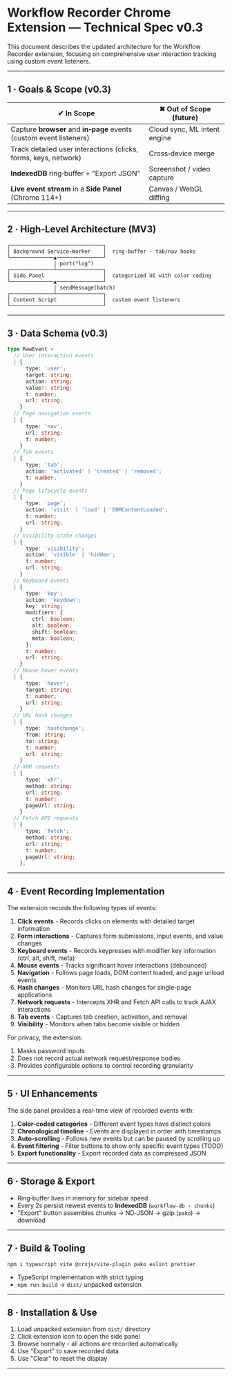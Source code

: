 # **Workflow Recorder Chrome Extension — Technical Spec v0.3**

This document describes the updated architecture for the Workflow Recorder extension, focusing on comprehensive user interaction tracking using custom event listeners.

---

## 1 · Goals & Scope (v0.3)

| ✔ In Scope                                                          | ✖ Out of Scope (future)      |
| ------------------------------------------------------------------- | ---------------------------- |
| Capture **browser** and **in‑page** events (custom event listeners) | Cloud sync, ML intent engine |
| Track detailed user interactions (clicks, forms, keys, network)     | Cross‑device merge           |
| **IndexedDB** ring‑buffer + "Export JSON"                           | Screenshot / video capture   |
| **Live event stream** in a **Side Panel** (Chrome 114+)             | Canvas / WebGL diffing       |

---

## 2 · High‑Level Architecture (MV3)

```
┌──────────────────────────────┐
│ Background Service‑Worker    │  ring‑buffer · tab/nav hooks
└──────────────▲───────────────┘
               │ port("log")
┌──────────────┴───────────────┐
│ Side Panel                   │  categorized UI with color coding
└──────────────▲───────────────┘
               │ sendMessage(batch)
┌──────────────┴───────────────┐
│ Content Script               │  custom event listeners
└──────────────────────────────┘
```

---

## 3 · Data Schema (v0.3)

```ts
type RawEvent =
  // User interaction events
  | { 
      type: 'user'; 
      target: string; 
      action: string; 
      value?: string; 
      t: number; 
      url: string;
    }
  // Page navigation events
  | { 
      type: 'nav'; 
      url: string; 
      t: number;
    }
  // Tab events
  | { 
      type: 'tab'; 
      action: 'activated' | 'created' | 'removed'; 
      t: number;
    }
  // Page lifecycle events
  | {
      type: 'page';
      action: 'visit' | 'load' | 'DOMContentLoaded';
      t: number;
      url: string;
    }
  // Visibility state changes
  | {
      type: 'visibility';
      action: 'visible' | 'hidden';
      t: number;
      url: string;
    }
  // Keyboard events
  | {
      type: 'key';
      action: 'keydown';
      key: string;
      modifiers: {
        ctrl: boolean;
        alt: boolean;
        shift: boolean;
        meta: boolean;
      };
      t: number;
      url: string;
    }
  // Mouse hover events
  | {
      type: 'hover';
      target: string;
      t: number;
      url: string;
    }
  // URL hash changes
  | {
      type: 'hashchange';
      from: string;
      to: string;
      t: number;
      url: string;
    }
  // XHR requests
  | {
      type: 'xhr';
      method: string;
      url: string;
      t: number;
      pageUrl: string;
    }
  // Fetch API requests
  | {
      type: 'fetch';
      method: string;
      url: string;
      t: number;
      pageUrl: string;
    };
```

---

## 4 · Event Recording Implementation

The extension records the following types of events:

1. **Click events** - Records clicks on elements with detailed target information
2. **Form interactions** - Captures form submissions, input events, and value changes
3. **Keyboard events** - Records keypresses with modifier key information (ctrl, alt, shift, meta)
4. **Mouse events** - Tracks significant hover interactions (debounced)
5. **Navigation** - Follows page loads, DOM content loaded, and page unload events 
6. **Hash changes** - Monitors URL hash changes for single-page applications
7. **Network requests** - Intercepts XHR and Fetch API calls to track AJAX interactions
8. **Tab events** - Captures tab creation, activation, and removal
9. **Visibility** - Monitors when tabs become visible or hidden

For privacy, the extension:
1. Masks password inputs
2. Does not record actual network request/response bodies
3. Provides configurable options to control recording granularity

---

## 5 · UI Enhancements

The side panel provides a real-time view of recorded events with:

1. **Color-coded categories** - Different event types have distinct colors
2. **Chronological timeline** - Events are displayed in order with timestamps
3. **Auto-scrolling** - Follows new events but can be paused by scrolling up
4. **Event filtering** - Filter buttons to show only specific event types (TODO)
5. **Export functionality** - Export recorded data as compressed JSON

---

## 6 · Storage & Export

* Ring‑buffer lives in memory for sidebar speed
* Every 2s persist newest events to **IndexedDB** (`workflow‑db › chunks`)
* "Export" button assembles chunks → ND‑JSON → gzip (`pako`) → download

---

## 7 · Build & Tooling

```
npm i typescript vite @crxjs/vite-plugin pako eslint prettier
```

* TypeScript implementation with strict typing
* `npm run build` → `dist/` unpacked extension

---

## 8 · Installation & Use

1. Load unpacked extension from `dist/` directory
2. Click extension icon to open the side panel
3. Browse normally - all actions are recorded automatically
4. Use "Export" to save recorded data
5. Use "Clear" to reset the display

---